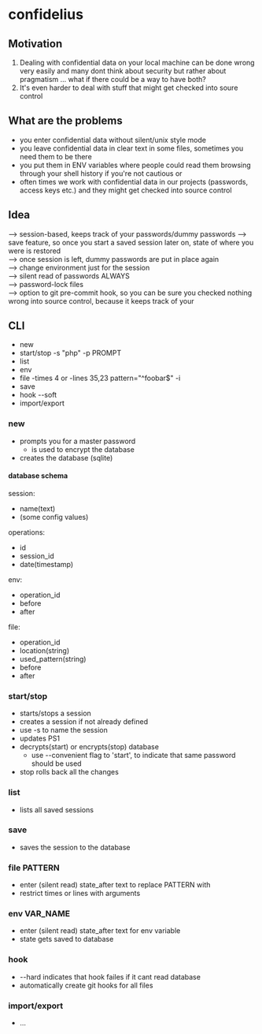 # confidelius

## Motivation

1. Dealing with confidential data on your local machine can be done wrong very easily and many dont think about security but rather about pragmatism ... what if there could be a way to have both?
2. It's even harder to deal with stuff that might get checked into soure control

## What are the problems

- you enter confidential data without silent/unix style mode
- you leave confidential data in clear text in some files, sometimes you need them to be there
- you put them in ENV variables where people could read them browsing through your shell history if you're not cautious or 
- often times we work with confidential data in our projects (passwords, access keys etc.) and they might get checked into source control

## Idea

--> session-based, keeps track of your passwords/dummy passwords
    --> save feature, so once you start a saved session later on, state of where you were is restored  
--> once session is left, dummy passwords are put in place again  
--> change environment just for the session  
--> silent read of passwords ALWAYS  
--> password-lock files  
--> option to git pre-commit hook, so you can be sure you checked nothing  wrong into source control, because it keeps track of your  

## CLI

- new
- start/stop -s "php" -p PROMPT
- list
- env
- file -times 4 or -lines 35,23 pattern="^foobar$" -i
- save
- hook --soft
- import/export

### new
- prompts you for a master password
  - is used to encrypt the database
- creates the database (sqlite)

#### database schema
session: 
- name(text)
- (some config values)

operations:
- id
- session_id
- date(timestamp)

env:
- operation_id
- before
- after

file:
- operation_id
- location(string)
- used_pattern(string)
- before
- after

### start/stop
- starts/stops a session
- creates a session if not already defined
- use -s to name the session
- updates PS1
- decrypts(start) or encrypts(stop) database
  - use --convenient flag to 'start', to indicate that same password should be used
- stop rolls back all the changes

### list
- lists all saved sessions

### save 
- saves the session to the database

### file PATTERN
- enter (silent read) state_after text to replace PATTERN with
- restrict times or lines with arguments

### env VAR_NAME
- enter (silent read) state_after text for env variable
- state gets saved to database

### hook 
- --hard indicates that hook failes if it cant read database
- automatically create git hooks for all files

### import/export
- ...
